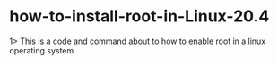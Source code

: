 # how-to-install-root-in-Linux-20.4
1> This is a code and command about to how to enable root in a linux operating system
